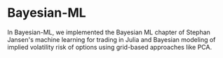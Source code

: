 # Bayesian-ML
In Bayesian-ML, we implemented the Bayesian ML chapter of Stephan Jansen's machine learning for trading in Julia and Bayesian modeling of implied volatility risk of options using grid-based approaches like PCA.
